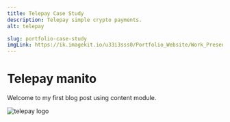 ```yaml
---
title: Telepay Case Study
description: Telepay simple crypto payments.
alt: telepay

slug: portfolio-case-study
imgLink: https://ik.imagekit.io/u33i3sss0/Portfolio_Website/Work_Presentation/telepay_landing_JGKnXx9Fs.png?ik-sdk-version=javascript-1.4.3&updatedAt=1675093268088
---
```



<h1>Telepay manito</h1> 

<p>Welcome to my first blog post using content module.</p>


<img src="https://ik.imagekit.io/u33i3sss0/Portfolio_Website/Work_Presentation/telepay_logo_press_lbTfa1PAK.png?ik-sdk-version=javascript-1.4.3&updatedAt=1675353707616" alt="telepay logo"/>